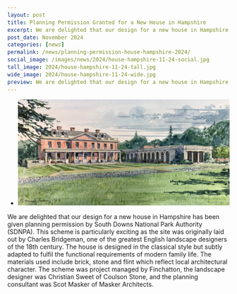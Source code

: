 ```yaml
---
layout: post
title: Planning Permission Granted for a New House in Hampshire
excerpt: We are delighted that our design for a new house in Hampshire has been given planning permission by South Downs National Park Authority (SDNPA).
post_date: November 2024
categories: [news]
permalink: /news/planning-permission-house-hampshire-2024/
social_image: /images/news/2024/house-hampshire-11-24-social.jpg
tall_image: 2024/house-hampshire-11-24-tall.jpg
wide_image: 2024/house-hampshire-11-24-wide.jpg
preview: We are delighted that our design for a new house in Hampshire has been given planning permission by South Downs National Park Authority (SDNPA).
---
```

<ul class="list">
	<li class="full">
		<a class="fancybox" rel="group" href="/images/news/2024/house-hampshire-11-24.jpg" title="{{ page.title }}">
			<img src="/images/news/2024/thumbs/house-hampshire-11-24.jpg" alt="{{ page.title }}">
		</a>
	</li>
</ul> 

We are delighted that our design for a new house in Hampshire has been given planning permission by South Downs National Park Authority (SDNPA). This scheme is particularly exciting as the site was originally laid out by Charles Bridgeman, one of the greatest English landscape designers of the 18th century. The house is designed in the classical style but subtly adapted to fulfil the functional requirements of modern family life. The materials used include brick, stone and flint which reflect local architectural character. The scheme was project managed by Finchatton, the landscape designer was Christian Sweet of Coulson Stone, and the planning consultant was Scot Masker of Masker Architects.